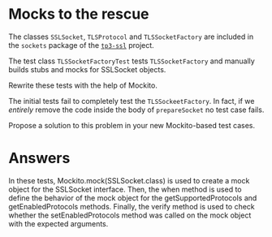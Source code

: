 # Mocks to the rescue

The classes `SSLSocket`, `TLSProtocol` and `TLSSocketFactory` are included in the `sockets` package of the [`tp3-ssl`](../code/tp3-ssl) project.

The test class `TLSSocketFactoryTest` tests `TLSSocketFactory` and manually builds stubs and mocks for SSLSocket objects.

Rewrite these tests with the help of Mockito.

The initial tests fail to completely test the `TLSSockeetFactory`. In fact, if we _entirely_ remove the code inside the body of `prepareSocket` no test case fails.

Propose a solution to this problem in your new Mockito-based test cases.

# Answers

In these tests, Mockito.mock(SSLSocket.class) is used to create a mock object for the SSLSocket interface. Then, the when method is used to define the behavior of the mock object for the getSupportedProtocols and getEnabledProtocols methods. Finally, the verify method is used to check whether the setEnabledProtocols method was called on the mock object with the expected arguments.
